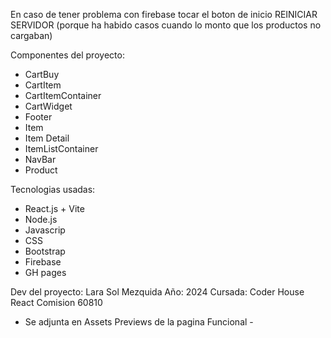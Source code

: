 En caso de tener problema con firebase tocar el boton de inicio REINICIAR SERVIDOR (porque ha habido casos cuando lo monto que los productos no cargaban) 



Componentes del proyecto:

- CartBuy
- CartItem
- CartItemContainer
- CartWidget
- Footer
- Item
- Item Detail
- ItemListContainer
- NavBar
- Product

Tecnologias usadas:

- React.js + Vite
- Node.js
- Javascrip
- CSS
- Bootstrap
- Firebase
- GH pages

Dev del proyecto: Lara Sol Mezquida
Año: 2024
Cursada: Coder House React Comision 60810 

- Se adjunta en Assets Previews de la pagina Funcional -